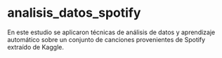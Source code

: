 # analisis_datos_spotify
En este estudio se aplicaron técnicas de análisis de datos y aprendizaje automático sobre un conjunto de canciones provenientes de Spotify extraído de Kaggle.
